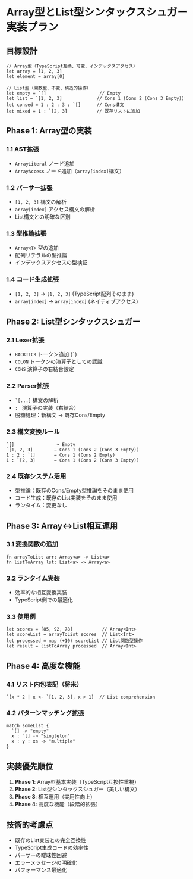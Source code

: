 # Array型とList型シンタックスシュガー実装プラン

## 目標設計
```seseragi
// Array型（TypeScript互換、可変、インデックスアクセス）
let array = [1, 2, 3]
let element = array[0]

// List型（関数型、不変、構造的操作）
let empty = `[]                    // Empty
let list = `[1, 2, 3]             // Cons 1 (Cons 2 (Cons 3 Empty))
let consed = 1 : 2 : 3 : `[]      // Cons構文
let mixed = 1 : `[2, 3]           // 既存リストに追加
```

## Phase 1: Array型の実装

### 1.1 AST拡張
- `ArrayLiteral` ノード追加
- `ArrayAccess` ノード追加（`array[index]`構文）

### 1.2 パーサー拡張
- `[1, 2, 3]` 構文の解析
- `array[index]` アクセス構文の解析
- List構文との明確な区別

### 1.3 型推論拡張
- `Array<T>` 型の追加
- 配列リテラルの型推論
- インデックスアクセスの型検証

### 1.4 コード生成拡張
- `[1, 2, 3]` → `[1, 2, 3]` (TypeScript配列そのまま)
- `array[index]` → `array[index]` (ネイティブアクセス)

## Phase 2: List型シンタックスシュガー

### 2.1 Lexer拡張
- `BACKTICK` トークン追加 (`` ` ``)
- `COLON` トークンの演算子としての認識
- `CONS` 演算子の右結合設定

### 2.2 Parser拡張
- `` `[...] `` 構文の解析
- `: ` 演算子の実装（右結合）
- 脱糖処理：新構文 → 既存Cons/Empty

### 2.3 構文変換ルール
```
`[]                → Empty
`[1, 2, 3]        → Cons 1 (Cons 2 (Cons 3 Empty))
1 : 2 : `[]       → Cons 1 (Cons 2 Empty)
1 : `[2, 3]       → Cons 1 (Cons 2 (Cons 3 Empty))
```

### 2.4 既存システム活用
- 型推論：既存のCons/Empty型推論をそのまま使用
- コード生成：既存のList実装をそのまま使用
- ランタイム：変更なし

## Phase 3: Array↔List相互運用

### 3.1 変換関数の追加
```seseragi
fn arrayToList arr: Array<a> -> List<a>
fn listToArray lst: List<a> -> Array<a>
```

### 3.2 ランタイム実装
- 効率的な相互変換実装
- TypeScript側での最適化

### 3.3 使用例
```seseragi
let scores = [85, 92, 78]           // Array<Int>
let scoreList = arrayToList scores  // List<Int>
let processed = map (+10) scoreList // List関数型操作
let result = listToArray processed  // Array<Int>
```

## Phase 4: 高度な機能

### 4.1 リスト内包表記（将来）
```seseragi
`[x * 2 | x <- `[1, 2, 3], x > 1]  // List comprehension
```

### 4.2 パターンマッチング拡張
```seseragi
match someList {
  `[] -> "empty"
  x : `[] -> "singleton"  
  x : y : xs -> "multiple"
}
```

## 実装優先順位

1. **Phase 1**: Array型基本実装（TypeScript互換性重視）
2. **Phase 2**: List型シンタックスシュガー（美しい構文）
3. **Phase 3**: 相互運用（実用性向上）
4. **Phase 4**: 高度な機能（段階的拡張）

## 技術的考慮点

- 既存のList実装との完全互換性
- TypeScript生成コードの効率性
- パーサーの曖昧性回避
- エラーメッセージの明確化
- パフォーマンス最適化